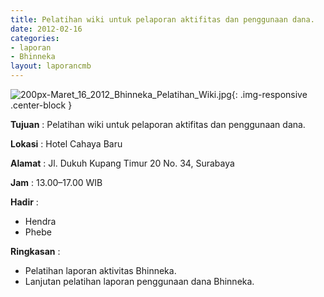 ```yaml
---
title: Pelatihan wiki untuk pelaporan aktifitas dan penggunaan dana.
date: 2012-02-16
categories:
- laporan
- Bhinneka
layout: laporancmb
---
```

	
![200px-Maret_16_2012_Bhinneka_Pelatihan_Wiki.jpg](/uploads/200px-Maret_16_2012_Bhinneka_Pelatihan_Wiki.jpg){: .img-responsive .center-block }	
	
**Tujuan** :	Pelatihan wiki untuk pelaporan aktifitas dan penggunaan dana.
	
**Lokasi** :	Hotel Cahaya Baru
	
**Alamat** : 	Jl. Dukuh Kupang Timur 20 No. 34, Surabaya
	
**Jam** :	13.00–17.00 WIB
	
**Hadir** :	
*	Hendra
*	Phebe

**Ringkasan** :	
*	Pelatihan laporan aktivitas Bhinneka.
*	Lanjutan pelatihan laporan penggunaan dana Bhinneka.
